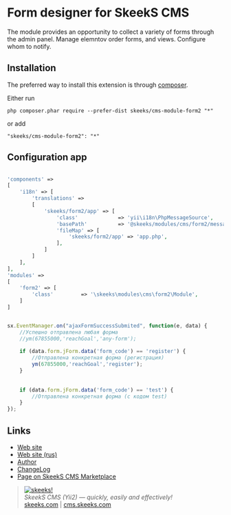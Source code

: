 Form designer for SkeekS CMS
===================================

The module provides an opportunity to collect a variety of forms through the admin panel. Manage elemntov order forms, and views. Configure whom to notify.

Installation
------------

The preferred way to install this extension is through [composer](http://getcomposer.org/download/).

Either run

```
php composer.phar require --prefer-dist skeeks/cms-module-form2 "*"
```

or add

```
"skeeks/cms-module-form2": "*"
```

Configuration app
----------

```php

'components' =>
[
    'i18n' => [
        'translations' =>
        [
            'skeeks/form2/app' => [
                'class'             => 'yii\i18n\PhpMessageSource',
                'basePath'          => '@skeeks/modules/cms/form2/messages',
                'fileMap' => [
                    'skeeks/form2/app' => 'app.php',
                ],
            ]
        ]
    ],
],
'modules' =>
[
    'form2' => [
        'class'         => '\skeeks\modules\cms\form2\Module',
    ]
]

```



```js  

sx.EventManager.on("ajaxFormSuccessSubmited", function(e, data) {
    //Успешно отправлена любая форма
    //ym(67855000,'reachGoal','any-form');
    
    if (data.form.jForm.data('form_code') == 'register') {
        //Отправлена конкретная форма (регистрация)
        ym(67855000,'reachGoal','register');
    }
    
    
    if (data.form.jForm.data('form_code') == 'test') {
        //Отправлена конкретная форма (с кодом test)
    }
});

```


Links
-------
* [Web site](http://en.cms.skeeks.com)
* [Web site (rus)](http://cms.skeeks.com)
* [Author](http://skeeks.com)
* [ChangeLog](https://github.com/skeeks-cms/cms-module-form2/blob/master/CHANGELOG.md)
* [Page on SkeekS CMS Marketplace](http://marketplace.cms.skeeks.com/solutions/podderjka-klientov/obratnaya-svyaz/12-konstruktor-web-form-2)




> [![skeeks!](https://skeeks.com/img/logo/logo-no-title-80px.png)](https://skeeks.com)  
<i>SkeekS CMS (Yii2) — quickly, easily and effectively!</i>  
[skeeks.com](https://skeeks.com) | [cms.skeeks.com](https://cms.skeeks.com)


